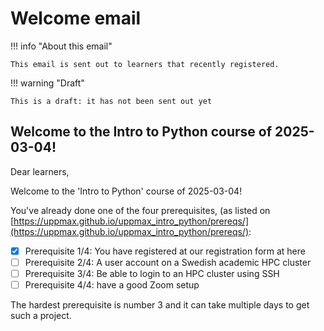 # Welcome email

!!! info "About this email"

    This email is sent out to learners that recently registered.

!!! warning "Draft"

    This is a draft: it has not been sent out yet

## Welcome to the Intro to Python course of 2025-03-04!

Dear learners,

Welcome to the 'Intro to Python' course of 2025-03-04!

You've already done one of the four prerequisites,
(as listed on [https://uppmax.github.io/uppmax_intro_python/prereqs/](https://uppmax.github.io/uppmax_intro_python/prereqs/):

- [x] Prerequisite 1/4: You have registered at our registration form at here
- [ ] Prerequisite 2/4: A user account on a Swedish academic HPC cluster
- [ ] Prerequisite 3/4: Be able to login to an HPC cluster using SSH
- [ ] Prerequisite 4/4: have a good Zoom setup

The hardest prerequisite is number 3 and it can take multiple days to
get such a project.


